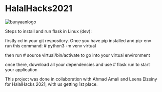# HalalHacks2021

![bunyaanlogo](https://user-images.githubusercontent.com/78248069/123534484-5441b280-d6d2-11eb-8e9d-15cde2fcfede.png)

Steps to install and run flask in Linux (dev):

firstly cd in your git respository.
Once you have pip installed and pip-env run this command: # python3 -m venv virtual

then run # source virtual/bin/activate to go into your virtual environment

once there, download all your dependencies and use # flask run 
to start your application

This project was done in collaboration with Ahmad Amali and Leena Elzeiny for HalalHacks 2021, with us getting 1st place.
